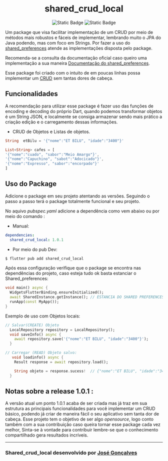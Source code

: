 <div align = center>
<h1>shared_crud_local</h1>
  <img alt="Static Badge" src="https://img.shields.io/badge/version-1.0.1-blue?link=https%3A%2F%2Fpub.dev%2Fpackages%2Fshared_crud_local"> <img alt="Static Badge" src="https://img.shields.io/badge/LICENSE-MIT-green?link=https%3A%2F%2Fopensource.org%2Flicense%2Fmit">

</div>



Um package que visa facilitar implementação de um CRUD por meio de métodos mais robustos e fáceis de implementar, lembrando muito o JPA do Java podendo, mas com foco em Strings. Por fazer a uso do [shared_preferences](https://pub.dev/packages/shared_preferences) atende as implementações disposta pelo package.

Recomenda-se a consulta da documentação oficial caso queiro uma implementação a sua maneira [Documentação do shared_preferences](https://pub.dev/packages/shared_preferences).

Esse package foi criado com o intuito de em poucas linhas possa implementar um [CRUD](https://coodesh.com/blog/dicionario/o-que-e-crud/#:~:text=Primeiramente%2C%20CRUD%20%C3%A9%20o%20acr%C3%B4nimo,sua%20m%C3%A1quina%20ou%20na%20nuvem.) sem tantas dores de cabeça.


## Funcionalidades
A recomendação para utilizar esse package é fazer uso das funções de encoding e decoding do próprio Dart, quando podemos transformar objetos é um String JSON, e localmente se consiga armazenar sendo mais prático a criação edição e o carregamento dessas informações.

- CRUD de  Objetos e Listas de objetos.

```dart
String  etBilu = '{"nome":"ET BILU", "idade":"3400"}'

List<String> cafes = [
'{"nome":"cuado", "sabor":"Meio Amargo"}',
'{"nome":"Capuchino", "sabot":"Adocicado"}',
'{"nome":"Expresso", "sabor":"encorpado"}'
]
  ```

## Uso do Package

Adicione o package em seu projeto atentando as versões. Seguindo o passo a passo terá o package totalmente funcional e seu projeto.

No aquivo _pubspec.yaml_ adicione a dependência como vem abaixo ou por meio do comando :

- Manual:

```yaml
dependencies:
  shared_crud_local: 1.0.1
```

- Por meio do pub Dev:

```dart
$ flutter pub add shared_crud_local
```

Após essa configuração verifique que o package se encontra nas dependências do projeto, caso esteja tudo ok basta estanciar o Shared_preferences:
```dart
void main() async {
  WidgetsFlutterBinding.ensureInitialized();
  await SharedInstance.getInstance(); // ESTANCIA DO SHARED PREFERENCES
  runApp(const MyApp());
}
```

Exemplo de uso com Objetos locais:

```dart
// Salvar(CREATE) Objeto
  LocalRepository repository = LocalRepository();
  void saveInfo() async {
    await repository.save('{"nome":"ET BILU", "idade":"3400"}');
  }

// Carregar (READ) Objeto salvo:
   void loadinfo() async {
    Result response = await repository.load();

    String objeto = response.sucess!  // {"nome":"ET BILU", "idade":"3400"}
  }
```

## Notas sobre a release 1.0.1 : 

A versão atual um ponto 1.0.1 acaba de ser criada mas já traz em sua estrutura as principais funcionalidades para você implementar um CRUD básico, podendo já criar de maneira fácil o seu aplicativo sem tanta dor de cabeça.
Esse projeto tem o objetivo de ser algo *opensource*, logo conto também com a sua contribuição caso queira tornar esse package cada vez melhor, Sinta-se à vontade para contribuir lembre-se que o conhecimento compartilhado gera resultados incríveis.

---

 ### Shared_crud_local desenvolvido por [José Gonçalves](https://github.com/JoseGoncalvess) 


